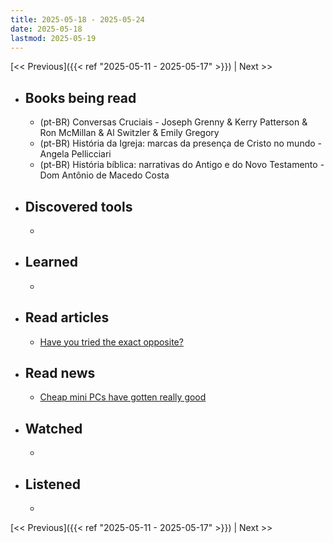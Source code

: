 ```yaml
---
title: 2025-05-18 - 2025-05-24
date: 2025-05-18
lastmod: 2025-05-19
---
```


[<< Previous]({{< ref "2025-05-11 - 2025-05-17" >}}) | Next >>

- ## Books being read
  - (pt-BR) Conversas Cruciais - Joseph Grenny & Kerry Patterson & Ron McMillan
    & Al Switzler & Emily Gregory
  - (pt-BR) História da Igreja: marcas da presença de Cristo no mundo - Angela
    Pellicciari
  - (pt-BR) História bíblica: narrativas do Antigo e do Novo Testamento - Dom
    Antônio de Macedo Costa

- ## Discovered tools
  -

- ## Learned
  -

- ## Read articles
  - [Have you tried the exact opposite?](https://world.hey.com/dhh/have-you-tried-the-exact-opposite-1d55b7b5)

- ## Read news
  - [Cheap mini PCs have gotten really good](https://world.hey.com/dhh/cheap-mini-pcs-have-gotten-really-good-c70ab40f)

- ## Watched
  -

- ## Listened
  -

[<< Previous]({{< ref "2025-05-11 - 2025-05-17" >}}) | Next >>
